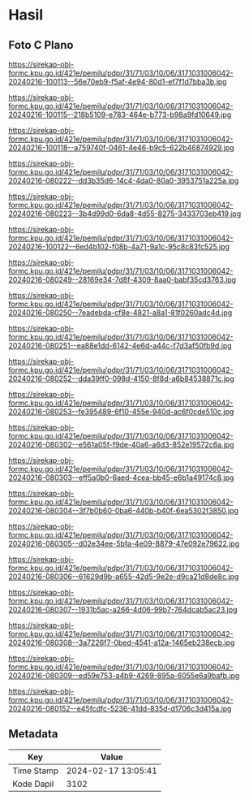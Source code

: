 # Hasil

## Foto C Plano

https://sirekap-obj-formc.kpu.go.id/421e/pemilu/pdpr/31/71/03/10/06/3171031006042-20240216-100113--56e70eb9-f5af-4e94-80d1-ef7f1d7bba3b.jpg

https://sirekap-obj-formc.kpu.go.id/421e/pemilu/pdpr/31/71/03/10/06/3171031006042-20240216-100115--218b5109-e783-464e-b773-b98a9fd10649.jpg

https://sirekap-obj-formc.kpu.go.id/421e/pemilu/pdpr/31/71/03/10/06/3171031006042-20240216-100118--a759740f-0461-4e46-b9c5-622b46874929.jpg

https://sirekap-obj-formc.kpu.go.id/421e/pemilu/pdpr/31/71/03/10/06/3171031006042-20240216-080222--dd3b35d6-14c4-4da0-80a0-3953751a225a.jpg

https://sirekap-obj-formc.kpu.go.id/421e/pemilu/pdpr/31/71/03/10/06/3171031006042-20240216-080223--3b4d99d0-6da8-4d55-8275-3433703eb419.jpg

https://sirekap-obj-formc.kpu.go.id/421e/pemilu/pdpr/31/71/03/10/06/3171031006042-20240216-100122--6ed4b102-f08b-4a71-9a1c-95c8c83fc525.jpg

https://sirekap-obj-formc.kpu.go.id/421e/pemilu/pdpr/31/71/03/10/06/3171031006042-20240216-080249--28169e34-7d8f-4309-8aa0-babf35cd3763.jpg

https://sirekap-obj-formc.kpu.go.id/421e/pemilu/pdpr/31/71/03/10/06/3171031006042-20240216-080250--7eadebda-cf8e-4821-a8a1-81f0260adc4d.jpg

https://sirekap-obj-formc.kpu.go.id/421e/pemilu/pdpr/31/71/03/10/06/3171031006042-20240216-080251--ea88e1dd-6142-4e6d-a44c-f7d3af50fb9d.jpg

https://sirekap-obj-formc.kpu.go.id/421e/pemilu/pdpr/31/71/03/10/06/3171031006042-20240216-080252--dda39ff0-098d-4150-8f8d-a6b84538871c.jpg

https://sirekap-obj-formc.kpu.go.id/421e/pemilu/pdpr/31/71/03/10/06/3171031006042-20240216-080253--fe395489-6f10-455e-940d-ac6f0cde510c.jpg

https://sirekap-obj-formc.kpu.go.id/421e/pemilu/pdpr/31/71/03/10/06/3171031006042-20240216-080302--e561a05f-f9de-40a6-a6d3-852e19572c6a.jpg

https://sirekap-obj-formc.kpu.go.id/421e/pemilu/pdpr/31/71/03/10/06/3171031006042-20240216-080303--eff5a0b0-6aed-4cea-bb45-e6b1a49174c8.jpg

https://sirekap-obj-formc.kpu.go.id/421e/pemilu/pdpr/31/71/03/10/06/3171031006042-20240216-080304--3f7b0b60-0ba6-440b-b40f-6ea5302f3850.jpg

https://sirekap-obj-formc.kpu.go.id/421e/pemilu/pdpr/31/71/03/10/06/3171031006042-20240216-080305--d02e34ee-5bfa-4e09-8879-47e092e79622.jpg

https://sirekap-obj-formc.kpu.go.id/421e/pemilu/pdpr/31/71/03/10/06/3171031006042-20240216-080306--61629d9b-a655-42d5-9e2e-d9ca21d8de8c.jpg

https://sirekap-obj-formc.kpu.go.id/421e/pemilu/pdpr/31/71/03/10/06/3171031006042-20240216-080307--1931b5ac-a266-4d06-99b7-764dcab5ac23.jpg

https://sirekap-obj-formc.kpu.go.id/421e/pemilu/pdpr/31/71/03/10/06/3171031006042-20240216-080308--3a7226f7-0bed-4541-a12a-1465eb238ecb.jpg

https://sirekap-obj-formc.kpu.go.id/421e/pemilu/pdpr/31/71/03/10/06/3171031006042-20240216-080309--ed59e753-a4b9-4269-895a-6055e6a9bafb.jpg

https://sirekap-obj-formc.kpu.go.id/421e/pemilu/pdpr/31/71/03/10/06/3171031006042-20240216-080152--e45fcdfc-5236-41dd-835d-d1706c3d415a.jpg


## Metadata

| Key        | Value               |
| ---------- | ------------------- |
| Time Stamp | 2024-02-17 13:05:41 |
| Kode Dapil | 3102                |



